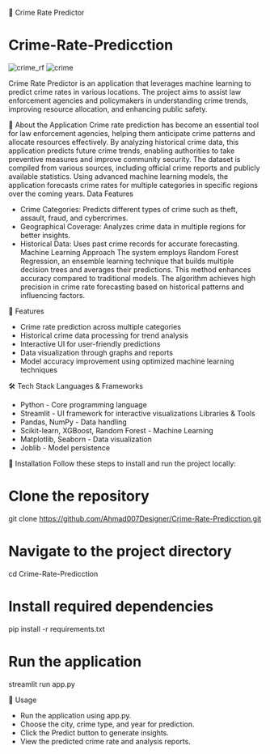 
🚨 Crime Rate Predictor
# Crime-Rate-Predicction
![crime_rf](https://github.com/user-attachments/assets/619e3ef0-f3f9-4385-adc5-efe2b5f0968e)
![crime](https://github.com/user-attachments/assets/23bec3c6-2ece-4ada-b9ca-0368b06dedc9)

Crime Rate Predictor is an application that leverages machine learning to predict crime rates in various locations. The project aims to assist law enforcement agencies and policymakers in understanding crime trends, improving resource allocation, and enhancing public safety.

📌 About the Application
Crime rate prediction has become an essential tool for law enforcement agencies, helping them anticipate crime patterns and allocate resources effectively. By analyzing historical crime data, this application predicts future crime trends, enabling authorities to take preventive measures and improve community security.
The dataset is compiled from various sources, including official crime reports and publicly available statistics. Using advanced machine learning models, the application forecasts crime rates for multiple categories in specific regions over the coming years.
Data Features
- Crime Categories: Predicts different types of crime such as theft, assault, fraud, and cybercrimes.
- Geographical Coverage: Analyzes crime data in multiple regions for better insights.
- Historical Data: Uses past crime records for accurate forecasting.
Machine Learning Approach
The system employs Random Forest Regression, an ensemble learning technique that builds multiple decision trees and averages their predictions. This method enhances accuracy compared to traditional models. The algorithm achieves high precision in crime rate forecasting based on historical patterns and influencing factors.

🚀 Features
- Crime rate prediction across multiple categories
- Historical crime data processing for trend analysis
- Interactive UI for user-friendly predictions
- Data visualization through graphs and reports
- Model accuracy improvement using optimized machine learning techniques

🛠️ Tech Stack
Languages & Frameworks
- Python - Core programming language
- Streamlit - UI framework for interactive visualizations
Libraries & Tools
- Pandas, NumPy - Data handling
- Scikit-learn, XGBoost, Random Forest - Machine Learning
- Matplotlib, Seaborn - Data visualization
- Joblib - Model persistence

🔧 Installation
Follow these steps to install and run the project locally:
# Clone the repository
git clone https://github.com/Ahmad007Designer/Crime-Rate-Predicction.git

# Navigate to the project directory
cd Crime-Rate-Predicction

# Install required dependencies
pip install -r requirements.txt

# Run the application
streamlit run app.py



🎯 Usage
- Run the application using app.py.
- Choose the city, crime type, and year for prediction.
- Click the Predict button to generate insights.
- View the predicted crime rate and analysis reports.



